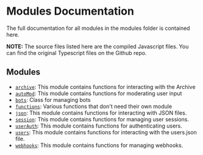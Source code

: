 # Modules Documentation

The full documentation for all modules in the modules folder is contained here.

**NOTE:** The source files listed here are the compiled Javascript files. You can find the original Typescript files on the Github repo.

## Modules

- [`archive`](module-archive.html): This module contains functions for interacting with the Archive
- [`autoMod`](module-autoMod.html): This module contains functions for moderating user input
- [`bots`](Bots.html): Class for managing bots
- [`functions`](module-functions.html): Various functions that don't need their own module
- [`json`](module-json.html): This module contains functions for interacting with JSON files.
- [`session`](module-session.html): This module contains functions for managing user sessions.
- [`userAuth`](module-userAuth.html): This module contains functions for authenticating users.
- [`users`](module-users.html): This module contains functions for interacting with the users.json file.
- [`webhooks`](module-webhooks.html): This module contains functions for managing webhooks.
